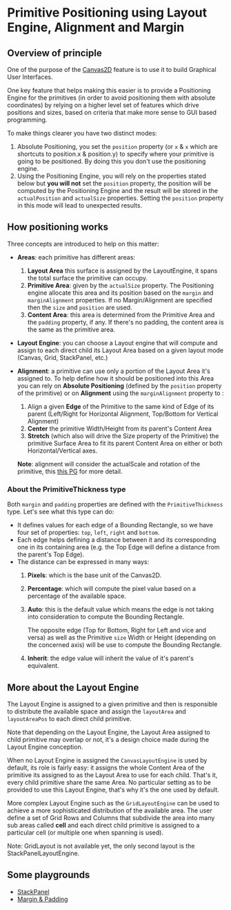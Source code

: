 # Primitive Positioning using Layout Engine, Alignment and Margin

## Overview of principle

One of the purpose of the [Canvas2D](http://doc.babylonjs.com/overviews/Canvas2D_Home) feature is to use it to build Graphical User Interfaces.

One key feature that helps making this easier is to provide a Positioning Engine for the primitives (in order to avoid positioning them with absolute coordinates) by relying on a higher level set of features which drive positions and sizes, based on criteria that make more sense to GUI based programming.

To make things clearer you have two distinct modes:

1. Absolute Positioning, you set the `position` property (or `x` & `x` which are shortcuts to position.x & position.y) to specify where your primitive is going to be positioned. By doing this you don't use the positioning engine.
2. Using the Positioning Engine, you will rely on the properties stated below but **you will not** set the `position` property, the position will be computed by the Positioning Engine and the result will be stored in the `actualPosition` and `actualSize` properties. Setting the `position` property in this mode will lead to unexpected results.

## How positioning works

Three concepts are introduced to help on this matter:

 - **Areas**: each primitive has different areas:
    1. **Layout Area** this surface is assigned by the LayoutEngine, it spans the total surface the primitive can occupy.
    2. **Primitive Area**: given by the `actualSize` property. The Positioning engine allocate this area and its position based on the `margin` and `marginAlignment` properties. If no Margin/Alignment are specified then the `size` and `position` are used.
    3. **Content Area**: this area is determined from the Primitive Area and the `padding` property, if any. If there's no padding, the content area is the same as the primitive area.
 - **Layout Engine**: you can choose a Layout engine that will compute and assign to each direct child its  Layout Area based on a given layout mode (Canvas, Grid, StackPanel, etc.)
 - **Alignment**: a primitive can use only a portion of the Layout Area it's assigned to. To help define how it should be positioned into this Area you can rely on **Absolute Positioning** (defined by the `position` property of the primitive) or on **Alignment** using the `marginAlignment` property to :
    1. Align a given **Edge** of the Primitive to the same kind of Edge of its parent (Left/Right for Horizontal Alignment, Top/Bottom for Vertical Alignment)
    2. **Center** the primitive Width/Height from its parent's Content Area 
    3. **Stretch** (which also will drive the Size property of the Primitive) the primitive Surface Area to fit its parent Content Area on either or both Horizontal/Vertical axes.
    
    **Note**: alignment will consider the actualScale and rotation of the primitive, this [this PG](http://babylonjs-playground.com/#BN6OY) for more detail.

### About the PrimitiveThickness type

Both `margin` and `padding` properties are defined with the `PrimitiveThickness` type. Let's see what this type can do:

 - It defines values for each edge of a Bounding Rectangle, so we have four set of properties: `top`, `left`, `right` and `bottom`.
 - Each edge helps defining a distance between it and its corresponding one in its containing area (e.g. the Top Edge will define a distance from the parent's Top Edge).
 - The distance can be expressed in many ways:
    1. **Pixels**: which is the base unit of the Canvas2D.
    2. **Percentage**: which will compute the pixel value based on a percentage of the available space.
    3. **Auto**: this is the default value which means the edge is not taking into consideration to compute the Bounding Rectangle.
    
        The opposite edge (Top for Bottom, Right for Left and vice and versa) as well as the Primitive `size` Width or Height (depending on the concerned axis) will be use to compute the Bounding Rectangle.
    4. **Inherit**: the edge value will inherit the value of it's parent's equivalent.


## More about the Layout Engine

The Layout Engine is assigned to a given primitive and then is responsible to distribute the available space and assign the `layoutArea` and `layoutAreaPos` to each direct child primitive.

Note that depending on the Layout Engine, the Layout Area assigned to child primitive may overlap or not, it's a design choice made during the Layout Engine conception.

When no Layout Engine is assigned the `CanvasLayoutEngine` is used by default, its role is fairly easy: it assigns the whole Content Area of the primitive its assigned to as the Layout Area to use for each child. That's it, every child primitive share the same Area. No particular setting as to be provided to use this Layout Engine, that's why it's the one used by default.

More complex Layout Engine such as the `GridLayoutEngine` can be used to achieve a more sophisticated distribution of the available area. The user define a set of Grid Rows and Columns that subdivide the area into many sub areas called **cell** and each direct child primitive is assigned to a particular cell (or multiple one when spanning is used).

Note: GridLayout is not available yet, the only second layout is the StackPanelLayoutEngine.

## Some playgrounds

- [StackPanel](http://babylonjs-playground.com/#CMZLC#7)
- [Margin & Padding](http://babylonjs-playground.com/#2DD9TG#3)








